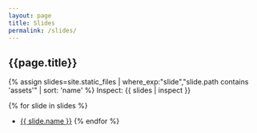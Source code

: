 ```yaml
---
layout: page
title: Slides
permalink: /slides/
---
```


## {{page.title}}

{% assign slides=site.static_files | where_exp:"slide","slide.path contains 'assets'" | sort: 'name' %}
Inspect:
{{ slides | inspect }}

{% for slide in slides %}

- [{{ slide.name }}]({{site.baseurl}}{{slide.path}})
  {% endfor %}
